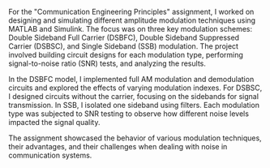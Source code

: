 
For the "Communication Engineering Principles" assignment, I worked on designing and simulating different amplitude modulation techniques using MATLAB and Simulink. The focus was on three key modulation schemes: Double Sideband Full Carrier (DSBFC), Double Sideband Suppressed Carrier (DSBSC), and Single Sideband (SSB) modulation. The project involved building circuit designs for each modulation type, performing signal-to-noise ratio (SNR) tests, and analyzing the results.

In the DSBFC model, I implemented full AM modulation and demodulation circuits and explored the effects of varying modulation indexes. For DSBSC, I designed circuits without the carrier, focusing on the sidebands for signal transmission. In SSB, I isolated one sideband using filters. Each modulation type was subjected to SNR testing to observe how different noise levels impacted the signal quality.

The assignment showcased the behavior of various modulation techniques, their advantages, and their challenges when dealing with noise in communication systems.


